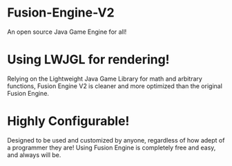 # Fusion-Engine-V2
An open source Java Game Engine for all!

# Using LWJGL for rendering!
Relying on the Lightweight Java Game Library for math and arbitrary functions, Fusion Engine V2 is cleaner and more optimized than the original Fusion Engine.

# Highly Configurable!
Designed to be used and customized by anyone, regardless of how adept of a programmer they are! Using Fusion Engine is completely free and easy, and always will be.
